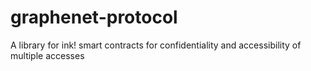 # graphenet-protocol
A library for ink! smart contracts for confidentiality and accessibility of multiple accesses
